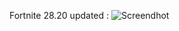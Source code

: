 Fortnite 28.20 updated : 
![Screendhot](https://cdn.discordapp.com/attachments/1125702971167092746/1204730800562774037/image.png?ex=65d5cbfd&is=65c356fd&hm=0eac19505a9124ac38b7564458538118470e4da546852c12bf44cfb9f81a6c85&)
